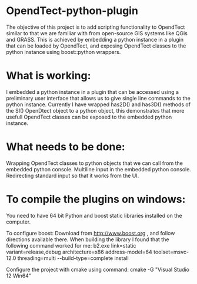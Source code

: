 # OpendTect-python-plugin
The objective of this project is to add scripting functionality to OpendTect similar to that we are familiar with from open-source GIS systems like QGis and GRASS.
This is achieved by embedding a python instance in a plugin that can be loaded by OpendTect, and exposing OpendTect classes to the python instance using boost::python wrappers.

# What is working:
I embedded a python instance in a plugin that can be accessed using a preliminary user interface that allows us to give single line commands to the python instance.
Currently I have wrapped has2D() and has3D() methods of the SI() OpenDtect object to a python object, this demonstrates that more usefull OpendTect classes can be exposed to the embedded python instance.

# What needs to be done:
Wrapping OpendTect classes to python objects that we can call from the embedded python console.
Multiline input in the embedded python console.
Redirecting standard input so that it works from the UI.

# To compile the plugins on windows:
You need to have 64 bit Python and boost static libraries installed on the computer.

To configure boost:
Download from http://www.boost.org , and follow directions available there.
When building the library I found that the following command worked for me:
b2.exe link=static variant=release,debug architecture=x86 address-model=64 toolset=msvc-12.0 threading=multi --build-type=complete install

Configure the project with cmake using command: cmake -G "Visual Studio 12 Win64" <root dir>
